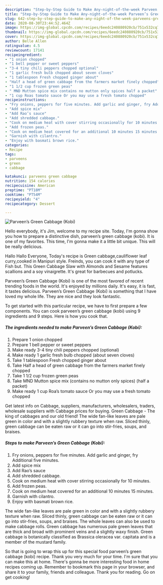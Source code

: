 ```yaml
---
description: "Step-by-Step Guide to Make Any-night-of-the-week Parveen’s Green Cabbage (Kobi)"
title: "Step-by-Step Guide to Make Any-night-of-the-week Parveen’s Green Cabbage (Kobi)"
slug: 642-step-by-step-guide-to-make-any-night-of-the-week-parveens-green-cabbage-kobi
date: 2020-08-30T23:44:52.464Z
image: https://img-global.cpcdn.com/recipes/6eedc240880920cb/751x532cq70/parveens-green-cabbage-kobi-recipe-main-photo.jpg
thumbnail: https://img-global.cpcdn.com/recipes/6eedc240880920cb/751x532cq70/parveens-green-cabbage-kobi-recipe-main-photo.jpg
cover: https://img-global.cpcdn.com/recipes/6eedc240880920cb/751x532cq70/parveens-green-cabbage-kobi-recipe-main-photo.jpg
author: Belle Allen
ratingvalue: 4.5
reviewcount: 17141
recipeingredient:
- "1 onion chopped"
- "1 bell pepper or sweet peppers"
- "3-4 tiny chili peppers chopped optional"
- "1 garlic fresh bulb chopped about seven cloves"
- "1 tablespoon Fresh chopped ginger about"
- "Half a head of green cabbage from the farmers market finely chopped"
- "1 1/2 cup frozen green peas"
- " MND Mutton spice mix contains no mutton only spices half a packet"
- "1 cup Roas tomato sauce Or you may use a fresh tomato chopped"
recipeinstructions:
- "Fry onions, peppers for five minutes. Add garlic and ginger, fry Additional five minutes."
- "Add spice mix"
- "Add Rao’s sauce"
- "Add shredded cabbage."
- "Cook on medium heat with cover stirring occasionally for 10 minutes."
- "Add frozen peas."
- "Cook on medium heat covered for an additional 10 minutes 15 minutes."
- "Garnish with cilantro."
- "Enjoy with basmati brown rice."
categories:
- Recipe
tags:
- parveens
- green
- cabbage

katakunci: parveens green cabbage 
nutrition: 154 calories
recipecuisine: American
preptime: "PT18M"
cooktime: "PT54M"
recipeyield: "4"
recipecategory: Dessert

---
```



![Parveen’s Green Cabbage (Kobi)](https://img-global.cpcdn.com/recipes/6eedc240880920cb/751x532cq70/parveens-green-cabbage-kobi-recipe-main-photo.jpg)

Hello everybody, it's Jim, welcome to my recipe site. Today, I'm gonna show you how to prepare a distinctive dish, parveen’s green cabbage (kobi). It is one of my favorites. This time, I'm gonna make it a little bit unique. This will be really delicious.

Hallo Hallo Everyone, Today&#39;s recipe is Green cabbage,cauliflower leaf curry,cooked in Manipuri style. Freinds, you can cook it with any type of Fish but. This Green Cabbage Slaw with Almonds and Sesame features scallions and a soy vinaigrette. It&#39;s great for barbecues and potlucks.

Parveen’s Green Cabbage (Kobi) is one of the most favored of recent trending foods in the world. It's enjoyed by millions daily. It's easy, it is fast, it tastes delicious. Parveen’s Green Cabbage (Kobi) is something that I have loved my whole life. They are nice and they look fantastic.


To get started with this particular recipe, we have to first prepare a few components. You can cook parveen’s green cabbage (kobi) using 9 ingredients and 9 steps. Here is how you cook that.

<!--inarticleads1-->

##### The ingredients needed to make Parveen’s Green Cabbage (Kobi):

1. Prepare 1 onion chopped
1. Prepare 1 bell pepper or sweet peppers
1. Make ready 3-4 tiny chili peppers chopped (optional)
1. Make ready 1 garlic fresh bulb chopped (about seven cloves)
1. Take 1 tablespoon Fresh chopped ginger about
1. Take Half a head of green cabbage from the farmers market finely chopped
1. Take 1 1/2 cup frozen green peas
1. Take  MND Mutton spice mix (contains no mutton only spices) (half a packet)
1. Make ready 1 cup Roa’s tomato sauce Or you may use a fresh tomato chopped


Get latest info on Cabbage, suppliers, manufacturers, wholesalers, traders, wholesale suppliers with Cabbage prices for buying. Green Cabbage - The king of cabbages and our old friend! The wide fan-like leaves are pale green in color and with a slightly rubbery texture when raw. Sliced thinly, green cabbage can be eaten raw or it can go into stir-fries, soups, and braises. 

<!--inarticleads2-->

##### Steps to make Parveen’s Green Cabbage (Kobi):

1. Fry onions, peppers for five minutes. Add garlic and ginger, fry Additional five minutes.
1. Add spice mix
1. Add Rao’s sauce
1. Add shredded cabbage.
1. Cook on medium heat with cover stirring occasionally for 10 minutes.
1. Add frozen peas.
1. Cook on medium heat covered for an additional 10 minutes 15 minutes.
1. Garnish with cilantro.
1. Enjoy with basmati brown rice.


The wide fan-like leaves are pale green in color and with a slightly rubbery texture when raw. Sliced thinly, green cabbage can be eaten raw or it can go into stir-fries, soups, and braises. The whole leaves can also be used to make cabbage rolls. Green cabbage has numerous pale green leaves that are thick and broad with prominent veins and a slightly waxy finish. Green cabbage is botanically classified as Brassica oleracea var. capitata and is a member of the mustard family. 

So that is going to wrap this up for this special food parveen’s green cabbage (kobi) recipe. Thank you very much for your time. I'm sure that you can make this at home. There's gonna be more interesting food in home recipes coming up. Remember to bookmark this page in your browser, and share it to your family, friends and colleague. Thank you for reading. Go on get cooking!
